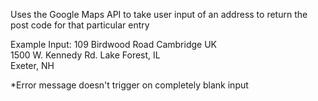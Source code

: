 Uses the Google Maps API to take user input of an address
to return the post code for that particular entry

Example Input:
109 Birdwood Road Cambridge UK <br />
1500 W. Kennedy Rd. Lake Forest, IL <br />
Exeter, NH <br />

*Error message doesn't trigger on completely blank input
